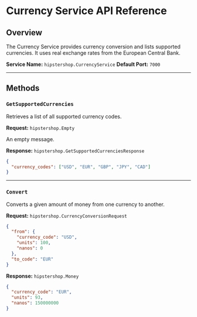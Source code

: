 # Currency Service API Reference

## Overview

The Currency Service provides currency conversion and lists supported currencies. It uses real exchange rates from the European Central Bank.

**Service Name:** `hipstershop.CurrencyService`
**Default Port:** `7000`

---

## Methods

### `GetSupportedCurrencies`

Retrieves a list of all supported currency codes.

**Request:** `hipstershop.Empty`

An empty message.

**Response:** `hipstershop.GetSupportedCurrenciesResponse`

```json
{
  "currency_codes": ["USD", "EUR", "GBP", "JPY", "CAD"]
}
```

---

### `Convert`

Converts a given amount of money from one currency to another.

**Request:** `hipstershop.CurrencyConversionRequest`

```json
{
  "from": {
    "currency_code": "USD",
    "units": 100,
    "nanos": 0
  },
  "to_code": "EUR"
}
```

**Response:** `hipstershop.Money`

```json
{
  "currency_code": "EUR",
  "units": 93,
  "nanos": 150000000
}
```